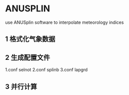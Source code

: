 # ANUSPLIN
use ANUSplin software to interpolate meteorology indices

## 1 格式化气象数据

## 2 生成配置文件
1.conf selnot
2.conf splinb
3.conf lapgrd

## 3 并行计算
